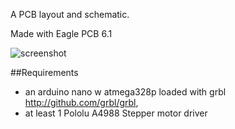 A PCB layout and schematic.

Made with Eagle PCB 6.1

![screenshot](https://github.com/txjammer/Grbl--w-pololu-A4988-and-arduino-nano/raw/master/1.png)

##Requirements
* an arduino nano w atmega328p loaded with grbl http://github.com/grbl/grbl,
* at least 1 Pololu A4988 Stepper motor driver